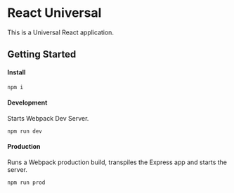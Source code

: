 # React Universal

This is a Universal React application.

## Getting Started

#### Install

`npm i`

#### Development

Starts Webpack Dev Server.

`npm run dev`

#### Production

Runs a Webpack production build, transpiles the Express app and starts the server.

`npm run prod`
